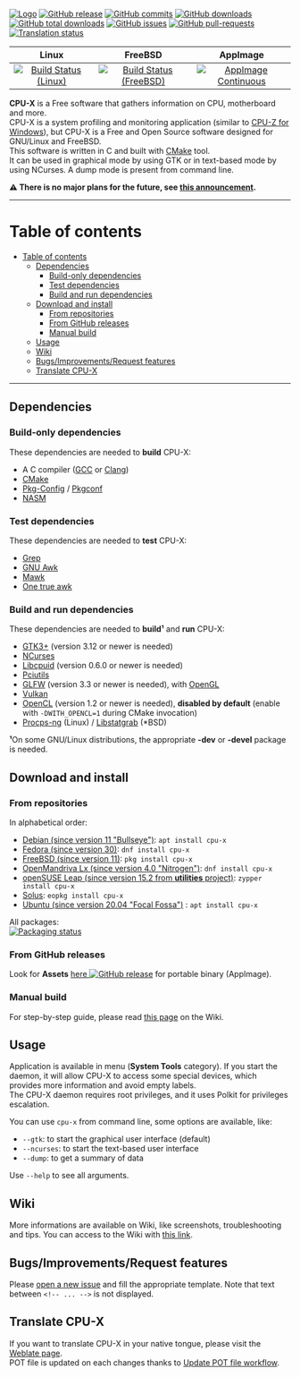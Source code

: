 
[![Logo](https://github.com/TheTumultuousUnicornOfDarkness/CPU-X/blob/master/data/icons/CPU-X_22x22.png?raw=true)](https://thetumultuousunicornofdarkness.github.io/CPU-X/)
[![GitHub release](https://img.shields.io/github/release/TheTumultuousUnicornOfDarkness/CPU-X.svg)](https://github.com/TheTumultuousUnicornOfDarkness/CPU-X/tags)
[![GitHub commits](https://img.shields.io/github/commits-since/TheTumultuousUnicornOfDarkness/CPU-X/latest.svg)](https://github.com/TheTumultuousUnicornOfDarkness/CPU-X/commits/master)
[![GitHub downloads](https://img.shields.io/github/downloads/TheTumultuousUnicornOfDarkness/CPU-X/latest/total.svg)](https://github.com/TheTumultuousUnicornOfDarkness/CPU-X/releases/latest)
[![GitHub total downloads](https://img.shields.io/github/downloads/TheTumultuousUnicornOfDarkness/CPU-X/total.svg)](https://github.com/TheTumultuousUnicornOfDarkness/CPU-X/releases)
[![GitHub issues](https://img.shields.io/github/issues/TheTumultuousUnicornOfDarkness/CPU-X.svg)](https://github.com/TheTumultuousUnicornOfDarkness/CPU-X/issues)
[![GitHub pull-requests](https://img.shields.io/github/issues-pr/TheTumultuousUnicornOfDarkness/CPU-X.svg)](https://GitHub.com/TheTumultuousUnicornOfDarkness/CPU-X/pull)
[![Translation status](https://hosted.weblate.org/widgets/cpu-x/-/svg-badge.svg)](https://hosted.weblate.org/engage/cpu-x/?utm_source=widget)

| Linux | FreeBSD | AppImage |
| :---: | :---: | :---: |
| [![Build Status (Linux)](https://github.com/TheTumultuousUnicornOfDarkness/CPU-X/workflows/Linux%20build/badge.svg?branch=master)](https://github.com/TheTumultuousUnicornOfDarkness/CPU-X/actions?query=workflow%3A%22Linux+build%22) | [![Build Status (FreeBSD)](https://api.cirrus-ci.com/github/TheTumultuousUnicornOfDarkness/CPU-X.svg)](https://cirrus-ci.com/github/TheTumultuousUnicornOfDarkness/CPU-X) | [![AppImage Continuous](https://github.com/TheTumultuousUnicornOfDarkness/CPU-X/workflows/AppImage%20Continuous/badge.svg?branch=master)](https://github.com/TheTumultuousUnicornOfDarkness/CPU-X/actions?query=workflow%3A%22AppImage+Continuous%22) |

**CPU-X** is a Free software that gathers information on CPU, motherboard and more.  
CPU-X is a system profiling and monitoring application (similar to [CPU-Z for Windows](https://www.cpuid.com/softwares/cpu-z.html)), but CPU-X is a Free and Open Source software designed for GNU/Linux and FreeBSD.  
This software is written in C and built with [CMake](https://www.cmake.org/) tool.  
It can be used in graphical mode by using GTK or in text-based mode by using NCurses. A dump mode is present from command line.  

**:warning: There is no major plans for the future, see [this announcement](https://github.com/TheTumultuousUnicornOfDarkness/CPU-X/wiki/future-of-project).**

***

# Table of contents
- [Table of contents](#table-of-contents)
  - [Dependencies](#dependencies)
    - [Build-only dependencies](#build-only-dependencies)
    - [Test dependencies](#test-dependencies)
    - [Build and run dependencies](#build-and-run-dependencies)
  - [Download and install](#download-and-install)
    - [From repositories](#from-repositories)
    - [From GitHub releases](#from-github-releases)
    - [Manual build](#manual-build)
  - [Usage](#usage)
  - [Wiki](#wiki)
  - [Bugs/Improvements/Request features](#bugsimprovementsrequest-features)
  - [Translate CPU-X](#translate-cpu-x)

***

## Dependencies

### Build-only dependencies

These dependencies are needed to **build** CPU-X:
* A C compiler ([GCC](https://gcc.gnu.org/) or [Clang](https://clang.llvm.org/))
* [CMake](https://www.cmake.org/)
* [Pkg-Config](https://www.freedesktop.org/wiki/Software/pkg-config/) / [Pkgconf](https://github.com/pkgconf/pkgconf)
* [NASM](https://www.nasm.us/)

### Test dependencies

These dependencies are needed to **test** CPU-X:
* [Grep](https://www.gnu.org/software/grep/)
* [GNU Awk](https://www.gnu.org/software/gawk/)
* [Mawk](https://invisible-island.net/mawk/)
* [One true awk](https://github.com/onetrueawk/awk)

### Build and run dependencies

These dependencies are needed to **build¹** and **run** CPU-X:
* [GTK3+](https://www.gtk.org/) (version 3.12 or newer is needed)  
* [NCurses](https://www.gnu.org/software/ncurses/)  
* [Libcpuid](http://libcpuid.sourceforge.net/) (version 0.6.0 or newer is needed)  
* [Pciutils](https://mj.ucw.cz/sw/pciutils/)  
* [GLFW](https://www.glfw.org/) (version 3.3 or newer is needed), with [OpenGL](https://www.opengl.org/)  
* [Vulkan](https://www.vulkan.org/)  
* [OpenCL](https://www.khronos.org/opencl/) (version 1.2 or newer is needed), **disabled by default** (enable with `-DWITH_OPENCL=1` during CMake invocation)  
* [Procps-ng](https://sourceforge.net/projects/procps-ng/) (Linux) / [Libstatgrab](https://www.i-scream.org/libstatgrab/) (*BSD)  

**¹**On some GNU/Linux distributions, the appropriate **-dev** or **-devel** package is needed.

## Download and install


### From repositories

In alphabetical order:
- [Debian (since version 11 "Bullseye")](https://packages.debian.org/search?searchon=names&keywords=cpu-x): `apt install cpu-x`
- [Fedora (since version 30)](https://src.fedoraproject.org/rpms/cpu-x): `dnf install cpu-x`
- [FreeBSD (since version 11)](https://www.freshports.org/sysutils/cpu-x): `pkg install cpu-x`
- [OpenMandriva Lx (since version 4.0 "Nitrogen")](https://github.com/OpenMandrivaAssociation/cpu-x): `dnf install cpu-x`
- [openSUSE Leap (since version 15.2 from **utilities** project)](https://software.opensuse.org//download.html?project=utilities&package=cpu-x): `zypper install cpu-x`
- [Solus](https://packages.getsol.us/shannon/c/cpu-x/): `eopkg install cpu-x`
- [Ubuntu (since version 20.04 "Focal Fossa")](https://packages.ubuntu.com/search?suite=default&section=all&arch=any&keywords=cpu-x&searchon=names) : `apt install cpu-x`

All packages:  
[![Packaging status](https://repology.org/badge/vertical-allrepos/cpu-x.svg?exclude_unsupported=1)](https://repology.org/project/cpu-x/versions)

### From GitHub releases

Look for **Assets** [here ![GitHub release](https://img.shields.io/github/release/TheTumultuousUnicornOfDarkness/CPU-X.svg)](https://github.com/TheTumultuousUnicornOfDarkness/CPU-X/releases/latest) for portable binary (AppImage).

### Manual build

For step-by-step guide, please read [this page](https://github.com/TheTumultuousUnicornOfDarkness/CPU-X/wiki/manual-build) on the Wiki.

## Usage

Application is available in menu (**System Tools** category). If you start the daemon, it will allow CPU-X to access some special devices, which provides more information and avoid empty labels.  
The CPU-X daemon requires root privileges, and it uses Polkit for privileges escalation.

You can use `cpu-x` from command line, some options are available, like:
- `--gtk`: to start the graphical user interface (default)
- `--ncurses`: to start the text-based user interface
- `--dump`: to get a summary of data

Use `--help` to see all arguments.

## Wiki

More informations are available on Wiki, like screenshots, troubleshooting and tips. You can access to the Wiki with [this link](https://github.com/TheTumultuousUnicornOfDarkness/CPU-X/wiki).

## Bugs/Improvements/Request features

Please [open a new issue](https://github.com/TheTumultuousUnicornOfDarkness/CPU-X/issues/new/choose) and fill the appropriate template. Note that text between `<!-- ... -->` is not displayed.

## Translate CPU-X

If you want to translate CPU-X in your native tongue, please visit the [Weblate page](https://hosted.weblate.org/engage/cpu-x/?utm_source=widget).  
POT file is updated on each changes thanks to [Update POT file workflow](https://github.com/TheTumultuousUnicornOfDarkness/CPU-X/actions?query=workflow%3A%22Update+POT+file%22).
